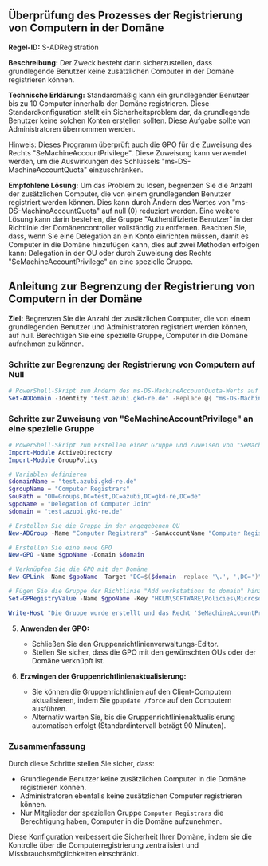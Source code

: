## Überprüfung des Prozesses der Registrierung von Computern in der Domäne

**Regel-ID:** S-ADRegistration

**Beschreibung:**
Der Zweck besteht darin sicherzustellen, dass grundlegende Benutzer keine zusätzlichen Computer in der Domäne registrieren können.

**Technische Erklärung:**
Standardmäßig kann ein grundlegender Benutzer bis zu 10 Computer innerhalb der Domäne registrieren. Diese Standardkonfiguration stellt ein Sicherheitsproblem dar, da grundlegende Benutzer keine solchen Konten erstellen sollten. Diese Aufgabe sollte von Administratoren übernommen werden.

Hinweis: Dieses Programm überprüft auch die GPO für die Zuweisung des Rechts "SeMachineAccountPrivilege". Diese Zuweisung kann verwendet werden, um die Auswirkungen des Schlüssels "ms-DS-MachineAccountQuota" einzuschränken.

**Empfohlene Lösung:**
Um das Problem zu lösen, begrenzen Sie die Anzahl der zusätzlichen Computer, die von einem grundlegenden Benutzer registriert werden können. Dies kann durch Ändern des Wertes von "ms-DS-MachineAccountQuota" auf null (0) reduziert werden. Eine weitere Lösung kann darin bestehen, die Gruppe "Authentifizierte Benutzer" in der Richtlinie der Domänencontroller vollständig zu entfernen. Beachten Sie, dass, wenn Sie eine Delegation an ein Konto einrichten müssen, damit es Computer in die Domäne hinzufügen kann, dies auf zwei Methoden erfolgen kann: Delegation in der OU oder durch Zuweisung des Rechts "SeMachineAccountPrivilege" an eine spezielle Gruppe.


## Anleitung zur Begrenzung der Registrierung von Computern in der Domäne

**Ziel:**
Begrenzen Sie die Anzahl der zusätzlichen Computer, die von einem grundlegenden Benutzer und Administratoren registriert werden können, auf null. Berechtigen Sie eine spezielle Gruppe, Computer in die Domäne aufnehmen zu können.

### Schritte zur Begrenzung der Registrierung von Computern auf Null

```powershell
# PowerShell-Skript zum Ändern des ms-DS-MachineAccountQuota-Werts auf 0
Set-ADDomain -Identity "test.azubi.gkd-re.de" -Replace @{ "ms-DS-MachineAccountQuota" = 0 }
```

### Schritte zur Zuweisung von "SeMachineAccountPrivilege" an eine spezielle Gruppe

```powershell
# PowerShell-Skript zum Erstellen einer Gruppe und Zuweisen von "SeMachineAccountPrivilege" per GPO
Import-Module ActiveDirectory
Import-Module GroupPolicy

# Variablen definieren
$domainName = "test.azubi.gkd-re.de"
$groupName = "Computer Registrars"
$ouPath = "OU=Groups,DC=test,DC=azubi,DC=gkd-re,DC=de"
$gpoName = "Delegation of Computer Join"
$domain = "test.azubi.gkd-re.de"

# Erstellen Sie die Gruppe in der angegebenen OU
New-ADGroup -Name "Computer Registrars" -SamAccountName "Computer Registrars" -GroupCategory Security -GroupScope Global -Path "CN=Users,DC=test,DC=azubi,DC=gkd-re,DC=de" -Description "Group for delegating computer join rights"

# Erstellen Sie eine neue GPO
New-GPO -Name $gpoName -Domain $domain

# Verknüpfen Sie die GPO mit der Domäne
New-GPLink -Name $gpoName -Target "DC=$($domain -replace '\.', ',DC=')"

# Fügen Sie die Gruppe der Richtlinie "Add workstations to domain" hinzu
Set-GPRegistryValue -Name $gpoName -Key "HKLM\SOFTWARE\Policies\Microsoft\Windows\CurrentVersion\Internet Settings\Zones\1" -ValueName "SeMachineAccountPrivilege" -Type MultiString -Value "$domain\$groupName"

Write-Host "Die Gruppe wurde erstellt und das Recht 'SeMachineAccountPrivilege' wurde der Gruppe erfolgreich per GPO zugewiesen."

```

5. **Anwenden der GPO:**
   - Schließen Sie den Gruppenrichtlinienverwaltungs-Editor.
   - Stellen Sie sicher, dass die GPO mit den gewünschten OUs oder der Domäne verknüpft ist.

6. **Erzwingen der Gruppenrichtlinienaktualisierung:**
   - Sie können die Gruppenrichtlinien auf den Client-Computern aktualisieren, indem Sie `gpupdate /force` auf den Computern ausführen.
   - Alternativ warten Sie, bis die Gruppenrichtlinienaktualisierung automatisch erfolgt (Standardintervall beträgt 90 Minuten).

### Zusammenfassung

Durch diese Schritte stellen Sie sicher, dass:
- Grundlegende Benutzer keine zusätzlichen Computer in die Domäne registrieren können.
- Administratoren ebenfalls keine zusätzlichen Computer registrieren können.
- Nur Mitglieder der speziellen Gruppe `Computer Registrars` die Berechtigung haben, Computer in die Domäne aufzunehmen.

Diese Konfiguration verbessert die Sicherheit Ihrer Domäne, indem sie die Kontrolle über die Computerregistrierung zentralisiert und Missbrauchsmöglichkeiten einschränkt.
